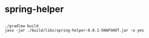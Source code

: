 # spring-helper

##
```aidl
./gradlew build
java -jar ./build/libs/spring-helper-0.0.1-SNAPSHOT.jar -o yes

```